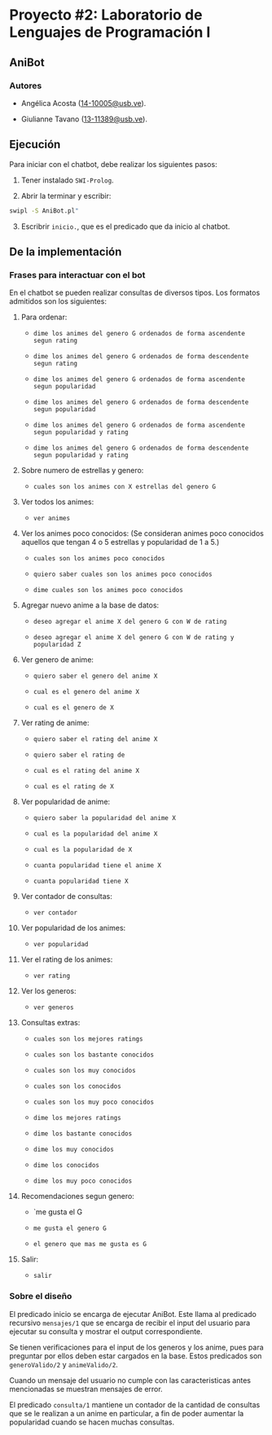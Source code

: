 # Proyecto #2: Laboratorio de Lenguajes de Programación I
## AniBot

### Autores

* Angélica Acosta (14-10005@usb.ve).

* Giulianne Tavano (13-11389@usb.ve).

## Ejecución

Para iniciar con el chatbot, debe realizar los siguientes pasos:

1. Tener instalado `SWI-Prolog`.

2. Abrir la terminar y escribir: 

```Bash
swipl -S AniBot.pl"
```

3. Escribrir `inicio.`, que es el predicado que da inicio al chatbot.

## De la implementación

### Frases para interactuar con el bot

En el chatbot se pueden realizar consultas de diversos tipos. Los formatos admitidos son los siguientes:

1. Para ordenar:

    * `dime los animes del genero G ordenados de forma ascendente segun rating`

    * `dime los animes del genero G ordenados de forma descendente segun rating` 
  
    * `dime los animes del genero G ordenados de forma ascendente segun popularidad`
  
    * `dime los animes del genero G ordenados de forma descendente segun popularidad`
  
    * `dime los animes del genero G ordenados de forma ascendente segun popularidad y rating`
  
    * `dime los animes del genero G ordenados de forma descendente segun popularidad y rating`

2. Sobre numero de estrellas y genero:

    * `cuales son los animes con X estrellas del genero G`

3. Ver todos los animes:

    * `ver animes`

4. Ver los animes poco conocidos: (Se consideran animes poco conocidos aquellos que tengan 4 o 5 estrellas y popularidad de 1 a 5.)

    * `cuales son los animes poco conocidos`
  
    * `quiero saber cuales son los animes poco conocidos`
  
    * `dime cuales son los animes poco conocidos`

5. Agregar nuevo anime a la base de datos:

    * `deseo agregar el anime X del genero G con W de rating`
  
    * `deseo agregar el anime X del genero G con W de rating y popularidad Z`

6. Ver genero de anime:

    * `quiero saber el genero del anime X`
  
    * `cual es el genero del anime X`
  
    * `cual es el genero de X`

7. Ver rating de anime:

    * `quiero saber el rating del anime X`
  
    * `quiero saber el rating de`
  
    * `cual es el rating del anime X`
  
    * `cual es el rating de X`

8. Ver popularidad de anime:

    * `quiero saber la popularidad del anime X`
  
    * `cual es la popularidad del anime X`
  
    * `cual es la popularidad de X`
  
    * `cuanta popularidad tiene el anime X`
  
    * `cuanta popularidad tiene X`

9. Ver contador de consultas:

    * `ver contador`

10. Ver popularidad de los animes:
  
    * `ver popularidad`

11. Ver el rating de los animes:

    * `ver rating`

12. Ver los generos:

    * `ver generos`

13. Consultas extras:

    * `cuales son los mejores ratings`
  
    * `cuales son los bastante conocidos`
  
    * `cuales son los muy conocidos`
  
    * `cuales son los conocidos`
  
    * `cuales son los muy poco conocidos`
  
    * `dime los mejores ratings`
  
    * `dime los bastante conocidos`
  
    * `dime los muy conocidos`
  
    * `dime los conocidos`
  
    * `dime los muy poco conocidos`

14. Recomendaciones segun genero:

    * `me gusta el G
  
    * `me gusta el genero G`
  
    * `el genero que mas me gusta es G`

15. Salir:

    * `salir`

### Sobre el diseño

El predicado inicio se encarga de ejecutar AniBot. Este llama al predicado recursivo `mensajes/1` que se encarga de recibir el input del usuario para ejecutar su consulta y mostrar el output correspondiente.

Se tienen verificaciones para el input de los generos y los anime, pues para preguntar por ellos deben estar cargados en la base. Estos predicados son `generoValido/2` y `animeValido/2`.

Cuando un mensaje del usuario no cumple con las caracteristicas antes mencionadas se muestran mensajes de error.

El predicado `consulta/1` mantiene un contador de la cantidad de consultas que se le realizan a un anime en particular, a fin de poder aumentar la popularidad cuando se hacen muchas consultas.
